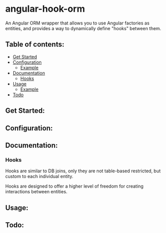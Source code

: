 angular-hook-orm
=====================
An Angular ORM wrapper that allows you to use Angular factories as entities,
and provides a way to dynamically define "hooks" between them.


## Table of contents:
- [Get Started](#get-started)
- [Configuration](#configuration)
  - [Example](#configuration-example)
- [Documentation](#documentation)
  - [Hooks](#hooks)
- [Usage](#usage)
  - [Example](#usage-example)
- [Todo](#todo)


## Get Started:

## Configuration:

## Documentation:

 ### Hooks

 Hooks are similar to DB joins, only they are not table-based restricted,
 but custom to each individual entity.

 Hooks are designed to offer a higher level of freedom for creating interactions between entities.

## Usage:


## Todo:


